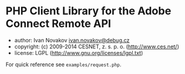 # PHP Client Library for the Adobe Connect Remote API

* author: Ivan Novakov <ivan.novakov@debug.cz>
* copyright: (c) 2009-2014 CESNET, z. s. p. o. (http://www.ces.net/)
* license: LGPL (http://www.gnu.org/licenses/lgpl.txt)

For quick reference see `examples/request.php`.


    